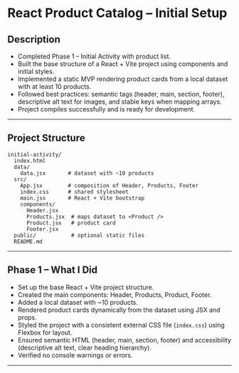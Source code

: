 # React Product Catalog – Initial Setup

## Description

- Completed Phase 1 – Initial Activity with product list.
- Built the base structure of a React + Vite project using components and initial styles.
- Implemented a static MVP rendering product cards from a local dataset with at least 10 products.
- Followed best practices: semantic tags (header, main, section, footer), descriptive alt text for images, and stable keys when mapping arrays.
- Project compiles successfully and is ready for development.

---

## Project Structure

```text
initial-activity/
  index.html
  data/
    data.jsx       # dataset with ~10 products
  src/
    App.jsx        # composition of Header, Products, Footer
    index.css      # shared stylesheet
    main.jsx       # React + Vite bootstrap
    components/
      Header.jsx
      Products.jsx  # maps dataset to <Product />
      Product.jsx   # product card
      Footer.jsx
  public/           # optional static files
  README.md
```

---

## Phase 1 – What I Did

- Set up the base React + Vite project structure.
- Created the main components: Header, Products, Product, Footer.
- Added a local dataset with ~10 products.
- Rendered product cards dynamically from the dataset using JSX and props.
- Styled the project with a consistent external CSS file (`index.css`) using Flexbox for layout.
- Ensured semantic HTML (header, main, section, footer) and accessibility (descriptive alt text, clear heading hierarchy).
- Verified no console warnings or errors.

---

```

```
